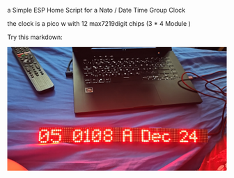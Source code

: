 a Simple ESP Home Script for a Nato / Date Time Group Clock

the clock is a pico w with 12 max7219digit chips (3 * 4 Module )


Try this markdown:

![alt text](IMG-20241205-WA0000.jpeg)
